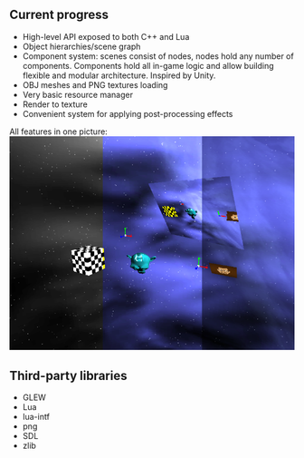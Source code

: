 ## Current progress
* High-level API exposed to both C++ and Lua
* Object hierarchies/scene graph
* Component system: scenes consist of nodes, nodes hold any number of components. Components hold all in-game logic and allow building flexible and modular architecture. Inspired by Unity.
* OBJ meshes and PNG textures loading
* Very basic resource manager
* Render to texture
* Convenient system for applying post-processing effects

All features in one picture:
![Current progress](/screenshot2.png?raw=true)

## Third-party libraries
* GLEW
* Lua
* lua-intf
* png
* SDL
* zlib
